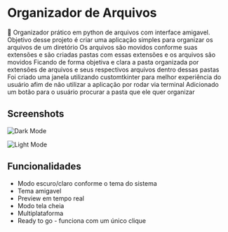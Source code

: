 
# Organizador de Arquivos
🔹 Organizador prático em python de arquivos com interface amigavel.
 Objetivo desse projeto é criar uma aplicação simples para organizar os arquivos de um diretório
 Os arquivos são movidos conforme suas extensões e são criadas pastas com essas extensões e os arquivos são movidos
 Ficando de forma objetiva e clara a pasta organizada por extensões de arquivos e seus respectivos arquivos dentro dessas pastas
 Foi criado uma janela utilizando customtkinter para melhor experiência do usuário afim de não utilizar a aplicação por rodar via terminal
 Adicionado um botão para o usuário procurar a pasta que ele quer organizar

## Screenshots

![Dark Mode](https://snipboard.io/xNM685.jpg)

![Light Mode](https://snipboard.io/r3gn0Y.jpg)


## Funcionalidades

- Modo escuro/claro conforme o tema do sistema 
- Tema amigavel
- Preview em tempo real
- Modo tela cheia
- Multiplataforma
- Ready to go - funciona com um único clique

